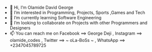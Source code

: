 - 👋 Hi, I’m Olamide David George
- 👀 I’m interested in Programming, Projects, Sports ,Games and Tech
- 🌱 I’m currently learning Software Engineering
- 💞️ I’m looking to collaborate on Projects with other Programmers and Designers 
- 📫 You can reach me on  Facebook ==> George Deji , Instagram ==> olamide_codes , Twitter ==> ~ oLa-BoSs ~ , WhatsApp ==> +2347045789725

<!---
OLABOSS123/OLABOSS123 is a ✨ special ✨ repository because its `README.md` (this file) appears on your GitHub profile.
You can click the Preview link to take a look at your changes.
--->
